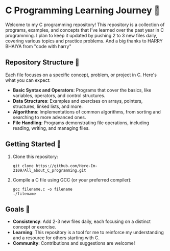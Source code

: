 <h1>C Programming Learning Journey 🚀</h1>

<p>Welcome to my C programming repository! This repository is a collection of programs, examples, and concepts that I've learned over the past year in C programming. I plan to keep it updated by pushing 2 to 3 new files daily, covering various topics and practice problems. And a big thanks to HARRY BHAIYA from "code with harry"</p>

<h2>Repository Structure 📂</h2>

<p>Each file focuses on a specific concept, problem, or project in C. Here's what you can expect:</p>

<ul>
  <li><strong>Basic Syntax and Operators</strong>: Programs that cover the basics, like variables, operators, and control structures.</li>
  <li><strong>Data Structures</strong>: Examples and exercises on arrays, pointers, structures, linked lists, and more.</li>
  <li><strong>Algorithms</strong>: Implementations of common algorithms, from sorting and searching to more advanced ones.</li>
  <li><strong>File Handling</strong>: Programs demonstrating file operations, including reading, writing, and managing files.</li>
</ul>

<h2>Getting Started 🔧</h2>

<ol>
  <li>Clone this repository:
    <pre><code>git clone https://github.com/Here-Im-2109/All_about_C_programming.git</code></pre>
  </li>
  <li>Compile a C file using GCC (or your preferred compiler):
    <pre><code>gcc filename.c -o filename<br>./filename</code></pre>
  </li>
</ol>

<h2>Goals 🎯</h2>

<ul>
  <li><strong>Consistency</strong>: Add 2-3 new files daily, each focusing on a distinct concept or exercise.</li>
  <li><strong>Learning</strong>: This repository is a tool for me to reinforce my understanding and a resource for others starting with C.</li>
  <li><strong>Community</strong>: Contributions and suggestions are welcome!</li>
</ul>